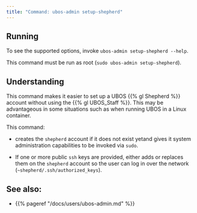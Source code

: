```yaml
---
title: "Command: ubos-admin setup-shepherd"
---
```


## Running

To see the supported options, invoke ``ubos-admin setup-shepherd --help``.

This command must be run as root (``sudo ubos-admin setup-shepherd``).

## Understanding

This command makes it easier to set up a UBOS {{% gl Shepherd %}} account
without using the {{% gl UBOS_Staff %}}. This may be advantageous in some
situations such as when running UBOS in a Linux container.

This command:

* creates the ``shepherd`` account if it does not exist yetand gives it
  system administration capabilities to be invoked via ``sudo``.

* If one or more public ``ssh`` keys are provided, either adds or replaces them on
  the ``shepherd`` account so the user can log in over the
  network (``~shepherd/.ssh/authorized_keys``).

## See also:

* {{% pageref "/docs/users/ubos-admin.md" %}}
